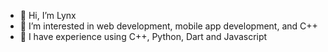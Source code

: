- 👋 Hi, I’m Lynx
- 👀 I’m interested in web development, mobile app development, and C++
- 🌱 I have experience using C++, Python, Dart and Javascript

<!---
viridis-lyncis/viridis-lyncis is a ✨ special ✨ repository because its `README.md` (this file) appears on your GitHub profile.
You can click the Preview link to take a look at your changes.
- 💞️ I’m looking to collaborate on ...
- 📝 You can find me at https://medium.com/@lynx.
- 📫 How to reach me ...
--->
